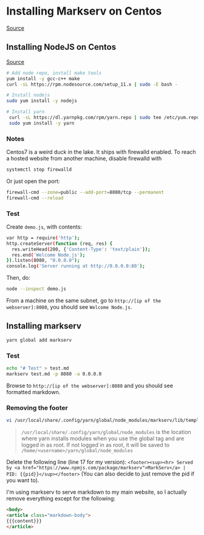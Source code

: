 # Installing Markserv on Centos
[Source](https://github.com/markserv/markserv)

## Installing NodeJS on Centos
[Source](https://tecadmin.net/install-latest-nodejs-and-npm-on-centos/)

```bash
# Add node repo, install make tools
yum install -y gcc-c++ make
curl -sL https://rpm.nodesource.com/setup_11.x | sudo -E bash -

# Install nodejs
sudo yum install -y nodejs

# Install yarn
 curl -sL https://dl.yarnpkg.com/rpm/yarn.repo | sudo tee /etc/yum.repos.d/yarn.repo
 sudo yum install -y yarn
```

### Notes
Centos7 is a weird duck in the lake. It ships with firewalld enabled. To reach a hosted website from another machine, disable firewalld with
```bash
systemctl stop firewalld
```

Or just open the port:
```bash
firewall-cmd --zone=public --add-port=8080/tcp --permanent
firewall-cmd --reload
```

### Test
Create `demo.js`, with contents:
```bash
var http = require('http');
http.createServer(function (req, res) {
  res.writeHead(200, {'Content-Type': 'text/plain'});
  res.end('Welcome Node.js');
}).listen(8080, "0.0.0.0");
console.log('Server running at http://0.0.0.0:80');
```
Then, do:
```bash
node --inspect demo.js
```
From a machine on the same subnet, go to `http://[ip of the webserver]:8080`, you should see `Welcome Node.js`.

## Installing markserv
```bash
yarn global add markserv
```

### Test
```bash
echo "# Test" > test.md
markserv test.md -p 8080 -a 0.0.0.0 
```
Browse to `http://[ip of the webserver]:8080` and you should see formatted markdown.

### Removing the footer
```bash
vi /usr/local/share/.config/yarn/global/node_modules/markserv/lib/templates/markdown.html
```
> `/usr/local/share/.config/yarn/global/node_modules` is the location where yarn installs modules when you use the global tag and are logged in as root. If not logged in as root, it will be saved to `/home/<username>/yarn/global/node_modules`

Delete the following line (line 17 for my version): `<footer><sup><hr> Served by <a href="https://www.npmjs.com/package/markserv">MarkServ</a> | PID: {{pid}}</sup></footer>` (You can also decide to just remove the pid if you want to).

I'm using markserv to serve markdown to my main website, so I actually remove everything except for the following:
```html
<body>
<article class="markdown-body">
{{{content}}}
</article>
```
